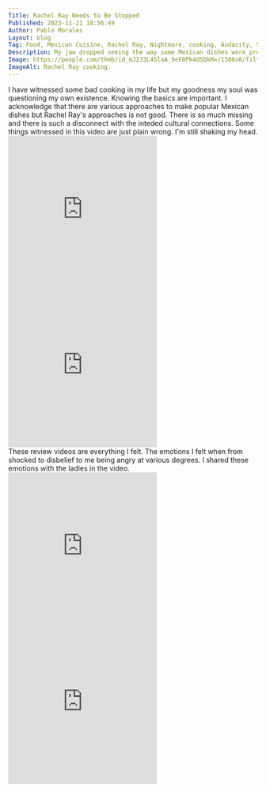 ```yaml
---
Title: Rachel Ray Needs to Be Stopped
Published: 2023-11-21 18:56:49
Author: Pablo Morales
Layout: blog
Tag: Food, Mexican Cuisine, Rachel Ray, Nightmare, cooking, Audacity, Satire
Description: My jaw dropped seeing the way some Mexican dishes were prepared.
Image: https://people.com/thmb/id_mJ2J3L4SlaA_9eF8Pk4dSDkM=/1500x0/filters:no_upscale():max_bytes(150000):strip_icc():focal(764x279:766x281)/The-Rachael-Ray-Show-01-030323-cc64b0ee3035431298d93462b8e650cc.jpg
ImageAlt: Rachel Ray cooking.
---
```

<div class="athelas pa4">
  <div class="f4 f4-ns lh-copy center" markdown="1">
I have witnessed some bad cooking in my life but my goodness my soul was questioning my own existence. Knowing the basics are important. I acknowledge that there are various approaches to make popular Mexican dishes but Rachel Ray's approaches is not good. There is so much missing and there is such a disconnect with the inteded cultural connections. Some things witnessed in this video are just plain wrong. I'm still shaking my head.

<div class="measure center f4" markdown="1">
<iframe class="w-75-ns mw-100 width="300" height="315" src="https://www.youtube-nocookie.com/embed/l6TIWNZStC4?si=1Of5z2pugf08abjh" title="YouTube video player" frameborder="0" allow="accelerometer; autoplay; clipboard-write; encrypted-media; gyroscope; picture-in-picture; web-share" allowfullscreen></iframe>

<iframe class="w-75-ns mw-100 width="300" height="315" src="https://www.youtube-nocookie.com/embed/QX3TLmgnq-E?si=bHoV5A4S2GD34ogc" title="YouTube video player" frameborder="0" allow="accelerometer; autoplay; clipboard-write; encrypted-media; gyroscope; picture-in-picture; web-share" allowfullscreen></iframe>
</div>
These review videos are everything I felt. The emotions I felt when from shocked to disbelief to me being angry at various degrees. I shared these emotions with the ladies in the video.
<div class="measure center" markdown="1">
<iframe class="w-75-ns mw-100 width="300" height="315"  src="https://www.youtube-nocookie.com/embed/zFN2g1FBgVA?si=zy6gD0dmwXdDbh8W" title="YouTube video player" frameborder="0" allow="accelerometer; autoplay; clipboard-write; encrypted-media; gyroscope; picture-in-picture; web-share" allowfullscreen></iframe>

<iframe class="w-75-ns mw-100 width="300" height="315" src="https://www.youtube-nocookie.com/embed/Km8AJnDicgA?si=6zpt8ljaEdutH2VU" title="YouTube video player" frameborder="0" allow="accelerometer; autoplay; clipboard-write; encrypted-media; gyroscope; picture-in-picture; web-share" allowfullscreen></iframe>
</div>
  </div>
</div>

